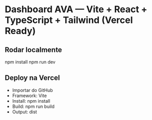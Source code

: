 # Dashboard AVA — Vite + React + TypeScript + Tailwind (Vercel Ready)

## Rodar localmente
npm install
npm run dev

## Deploy na Vercel
- Importar do GitHub
- Framework: Vite
- Install: npm install
- Build: npm run build
- Output: dist

